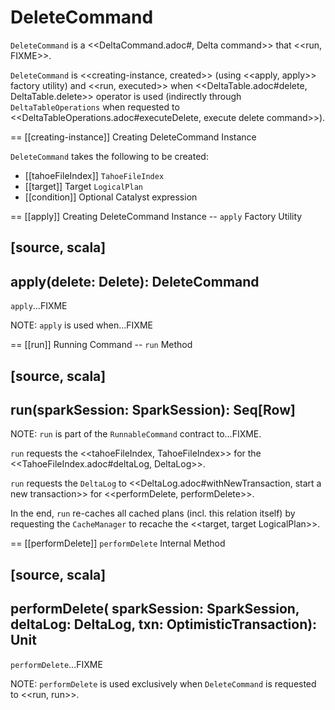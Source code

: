 # DeleteCommand

`DeleteCommand` is a <<DeltaCommand.adoc#, Delta command>> that <<run, FIXME>>.

`DeleteCommand` is <<creating-instance, created>> (using <<apply, apply>> factory utility) and <<run, executed>> when <<DeltaTable.adoc#delete, DeltaTable.delete>> operator is used (indirectly through `DeltaTableOperations` when requested to <<DeltaTableOperations.adoc#executeDelete, execute delete command>>).

== [[creating-instance]] Creating DeleteCommand Instance

`DeleteCommand` takes the following to be created:

* [[tahoeFileIndex]] `TahoeFileIndex`
* [[target]] Target `LogicalPlan`
* [[condition]] Optional Catalyst expression

== [[apply]] Creating DeleteCommand Instance -- `apply` Factory Utility

[source, scala]
----
apply(delete: Delete): DeleteCommand
----

`apply`...FIXME

NOTE: `apply` is used when...FIXME

== [[run]] Running Command -- `run` Method

[source, scala]
----
run(sparkSession: SparkSession): Seq[Row]
----

NOTE: `run` is part of the `RunnableCommand` contract to...FIXME.

`run` requests the <<tahoeFileIndex, TahoeFileIndex>> for the <<TahoeFileIndex.adoc#deltaLog, DeltaLog>>.

`run` requests the `DeltaLog` to <<DeltaLog.adoc#withNewTransaction, start a new transaction>> for <<performDelete, performDelete>>.

In the end, `run` re-caches all cached plans (incl. this relation itself) by requesting the `CacheManager` to recache the <<target, target LogicalPlan>>.

== [[performDelete]] `performDelete` Internal Method

[source, scala]
----
performDelete(
  sparkSession: SparkSession,
  deltaLog: DeltaLog,
  txn: OptimisticTransaction): Unit
----

`performDelete`...FIXME

NOTE: `performDelete` is used exclusively when `DeleteCommand` is requested to <<run, run>>.
